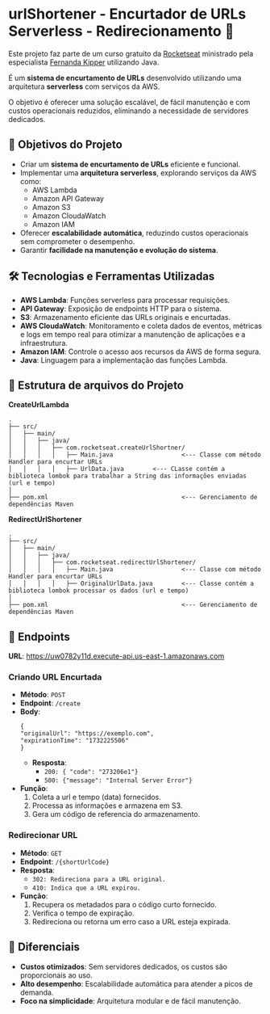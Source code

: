 # urlShortener - Encurtador de URLs Serverless - Redirecionamento 🚀

Este projeto faz parte de um curso gratuito da [Rocketseat](https://github.com/Rocketseat) ministrado pela especialista [Fernanda Kipper](https://github.com/Fernanda-Kipper) utilizando Java.

É um **sistema de encurtamento de URLs** desenvolvido utilizando uma arquitetura **serverless** com serviços da AWS. 

O objetivo é oferecer uma solução escalável, de fácil manutenção e com custos operacionais reduzidos, eliminando a necessidade de servidores dedicados.

## 🎯 Objetivos do Projeto

- Criar um **sistema de encurtamento de URLs** eficiente e funcional.
- Implementar uma **arquitetura serverless**, explorando serviços da AWS como:
  - AWS Lambda
  - Amazon API Gateway
  - Amazon S3
  - Amazon CloudaWatch
  - Amazon IAM
- Oferecer **escalabilidade automática**, reduzindo custos operacionais sem comprometer o desempenho.
- Garantir **facilidade na manutenção e evolução do sistema**.

## 🛠️ Tecnologias e Ferramentas Utilizadas

- **AWS Lambda**: Funções serverless para processar requisições.
- **API Gateway**: Exposição de endpoints HTTP para o sistema.
- **S3**: Armazenamento eficiente das URLs originais e encurtadas.
- **AWS CloudaWatch**: Monitoramento e coleta dados de eventos, métricas e logs em tempo real para otimizar a manutenção de aplicações e a infraestrutura.
- **Amazon IAM**: Controle o acesso aos recursos da AWS de forma segura.
- **Java**: Linguagem para a implementação das funções Lambda.

## 📂 Estrutura de arquivos do Projeto

**CreateUrlLambda**
```
. 
├── src/ 
│   ├── main/ 
│   │   ├── java/ 
│   │   │   ├── com.rocketseat.createUrlShortner/ 
│   │   │   │   ├── Main.java                   <--- Classe com método Handler para encurtar URLs
│   │   │   │   ├── UrlData.java        <--- CLasse contém a biblioteca lombok para trabalhar a String das informações enviadas (url e tempo)
│    
├── pom.xml                                     <--- Gerenciamento de dependências Maven

```

**RedirectUrlShortener**
```
. 
├── src/ 
│   ├── main/ 
│   │   ├── java/ 
│   │   │   ├── com.rocketseat.redirectUrlShortener/ 
│   │   │   │   ├── Main.java                   <--- Classe com método Handler para encurtar URLs
│   │   │   │   ├── OriginalUrlData.java        <--- Classe contém a biblioteca lombok processar os dados (url e tempo)
│    
├── pom.xml                                     <--- Gerenciamento de dependências Maven

```

## 🚀 Endpoints

**URL**: https://uw0782y11d.execute-api.us-east-1.amazonaws.com

### Criando URL Encurtada
- **Método**: `POST`
- **Endpoint**: `/create`
- **Body**:  
  ```
  {
  "originalUrl": "https://exemplo.com",
  "expirationTime": "1732225506"
  }
  ```
  - **Resposta**:
    - `200: { "code": "273206e1"}`
    - `500: {"message": "Internal Server Error"}`
- **Função**:
    1. Coleta a url e tempo (data) fornecidos.
    2. Processa as informações e armazena em S3.
    3. Gera um código de referencia do armazenamento.
  
### Redirecionar URL
- **Método**: `GET`  
- **Endpoint**: `/{shortUrlCode}`
- **Resposta**:
    - `302: Redireciona para a URL original.`
    - `410: Indica que a URL expirou.`
- **Função**:
    1. Recupera os metadados para o código curto fornecido.
    2. Verifica o tempo de expiração.
    3. Redireciona ou retorna um erro caso a URL esteja expirada.

## 🌟 Diferenciais

- **Custos otimizados**: Sem servidores dedicados, os custos são proporcionais ao uso.
- **Alto desempenho**: Escalabilidade automática para atender a picos de demanda.
- **Foco na simplicidade**: Arquitetura modular e de fácil manutenção.
              
